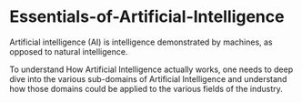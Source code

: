 # Essentials-of-Artificial-Intelligence
Artificial intelligence (AI) is intelligence demonstrated by machines, as opposed to natural intelligence.

To understand How Artificial Intelligence actually works, one needs to deep dive into the various sub-domains of Artificial Intelligence and understand how those domains could be applied to the various fields of the industry.
